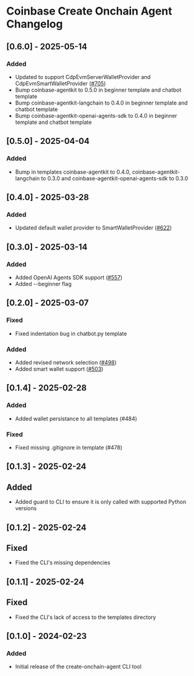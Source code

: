 # Coinbase Create Onchain Agent Changelog

<!-- towncrier release notes start -->

## [0.6.0] - 2025-05-14

### Added

- Updated to support CdpEvmServerWalletProvider and CdpEvmSmartWalletProvider ([#705](https://github.com/coinbase/agentkit/pull/705))
- Bump coinbase-agentkit to 0.5.0 in beginner template and chatbot template
- Bump coinbase-agentkit-langchain to 0.4.0 in beginner template and chatbot template
- Bump coinbase-agentkit-openai-agents-sdk to 0.4.0 in beginner template and chatbot template


## [0.5.0] - 2025-04-04

### Added

- Bump in templates coinbase-agentkit to 0.4.0, coinbase-agentkit-langchain to 0.3.0 and coinbase-agentkit-openai-agents-sdk to 0.3.0

## [0.4.0] - 2025-03-28

### Added

- Updated default wallet provider to SmartWalletProvider ([#622](https://github.com/coinbase/agentkit/pull/622))


## [0.3.0] - 2025-03-14

### Added

- Added OpenAI Agents SDK support ([#557](https://github.com/coinbase/agentkit/pull/557))
- Added --beginner flag


## [0.2.0] - 2025-03-07

### Fixed

- Fixed indentation bug in chatbot.py template

### Added

- Added revised network selection ([#498](https://github.com/coinbase/agentkit/pull/498))
- Added smart wallet support ([#503](https://github.com/coinbase/agentkit/pull/503))


## [0.1.4] - 2025-02-28

### Added

- Added wallet persistance to all templates (#484)

### Fixed

- Fixed missing .gitignore in template (#478)

## [0.1.3] - 2025-02-24

## Added

- Added guard to CLI to ensure it is only called with supported Python versions

## [0.1.2] - 2025-02-24

## Fixed

- Fixed the CLI's missing dependencies

## [0.1.1] - 2025-02-24

## Fixed

- Fixed the CLI's lack of access to the templates directory

## [0.1.0] - 2024-02-23

### Added

- Initial release of the create-onchain-agent CLI tool
